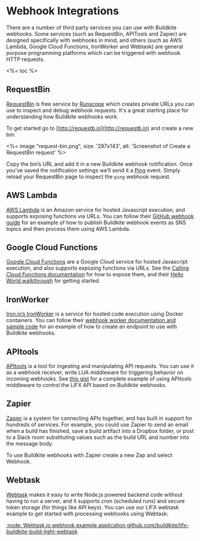 # Webhook Integrations

There are a number of third party services you can use with Buildkite webhooks. Some services (such as RequestBin, APITools and Zapier) are designed specifically with webhooks in mind, and others (such as AWS Lambda, Google Cloud Functions, IronWorker and Webtask) are general purpose programming platforms which can be triggered with webhook HTTP requests.

<%= toc %>

## RequestBin

[RequestBin](http://requestb.in) is free service by [Runscope](https://www.runscope.com/) which creates private URLs you can use to inspect and debug webhook requests. It's a great starting place for understanding how Buildkite webhooks work.

To get started go to [http://requestb.in](http://requestb.in) and create a new bin:

<%= image "request-bin.png", size: '297x143', alt: 'Screenshot of Create a RequestBin request' %>

Copy the bin’s URL and add it in a new Buildkite webhook notification. Once you've saved the notification settings we’ll send it a [Ping](/docs/webhooks/ping-events) event. Simply reload your RequestBin page to inspect the `ping` webhook request.

## AWS Lambda

[AWS Lambda](https://aws.amazon.com/lambda/) is an Amazon service for hosted Javascript execution, and supports exposing functions via URLs. You can follow their [GitHub webhook guide](https://aws.amazon.com/blogs/compute/dynamic-github-actions-with-aws-lambda/) for an example of how to publish Buildkite webhook events as SNS topics and then process them using AWS Lambda.

## Google Cloud Functions

[Google Cloud Functions](https://cloud.google.com/functions) are a Google Cloud service for hosted Javascript execution, and also supports exposing functions via URLs. See the [Calling Cloud Functions documentation](https://cloud.google.com/functions/calling) for how to expose them, and their [Hello World walkthrough](https://cloud.google.com/functions/walkthroughs) for getting started.

## IronWorker

[Iron.io’s IronWorker](http://www.iron.io/worker/) is a service for hosted code execution using Docker containers. You can follow their [webhook worker documentation and sample code](http://dev.iron.io/worker/webhooks/) for an example of how to create an endpoint to use with Buildkite webhooks.

## APItools

[APItools](https://www.apitools.com/) is a tool for ingesting and manipulating API requests. You can use it as a webhook receiver, write LUA middleware for triggering behavior on incoming webhooks. See [this gist](https://gist.github.com/toolmantim/b464091caf36fea2b3d3) for a complete example of using APItools middleware to control the LIFX API based on Buildkite webhooks.

## Zapier

[Zapier](https://zapier.com/) is a system for connecting APIs together, and has built in support for hundreds of services. For example, you could use Zapier to send an email when a build has finished, save a build artifact into a Dropbox folder, or post to a Slack room substituting values such as the build URL and number into the message body.

To use Buildkite webhooks with Zapier create a new Zap and select Webhook.

## Webtask

[Webtask](https://webtask.io/) makes it easy to write Node.js powered backend code without having to run a server, and it supports cron (scheduled runs) and secure token storage (for things like API keys). You can use our LIFX webtask example to get started with processing webhooks using Webtask:

<a class="Docs__example-repo" href="https://github.com/buildkite/lifx-buildkite-build-light-webtask">:node: Webtask.io webhook example application <span class="repo">github.com/buildkite/lifx-buildkite-build-light-webtask</span></a>
